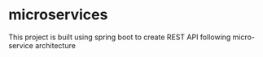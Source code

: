 # microservices
This project is built using spring boot to create REST API following micro-service architecture 
